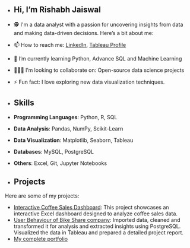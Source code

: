 - ## Hi, I’m Rishabh Jaiswal
- 🕵️  I'm a data analyst with a passion for uncovering insights from data and making data-driven decisions. Here’s a bit about me:
- 📫 How to reach me: [LinkedIn](https://www.linkedin.com/in/rishjaiswal), [Tableau Profile](https://public.tableau.com/app/profile/rishabh.jaiswal2151/vizzes)
- 🌱 I’m currently learning Python, Advance SQL and Machine Learning
- 🧑‍🤝‍🧑 I’m looking to collaborate on: Open-source data science projects
- ⚡ Fun fact: I love exploring new data visualization techniques.

- ## Skills
- **Programming Languages**: Python, R, SQL
- **Data Analysis**: Pandas, NumPy, Scikit-Learn
- **Data Visualization**: Matplotlib, Seaborn, Tableau
- **Databases**: MySQL, PostgreSQL
- **Others**: Excel, Git, Jupyter Notebooks

- ## Projects
Here are some of my projects:

- [Interactive Coffee Sales Dashboard](https://github.com/RishabhInsights/Excel_Project): This project showcases an interactive Excel dashboard designed to analyze coffee sales data. 
- [User Behaviour of Bike Share company](https://github.com/RishabhInsights/DataVizMagic): Imported data, cleaned and transformed it for analysis and
extracted insights using PostgreSQL. Visualized the data in Tableau and prepared a detailed project report.
- [My complete portfolio](https://www.kaggle.com/rishabhdatawizard/code)

<!---
RishabhInsights/RishabhInsights is a ✨ special ✨ repository because its `README.md` (this file) appears on your GitHub profile.
You can click the Preview link to take a look at your changes.
--->

